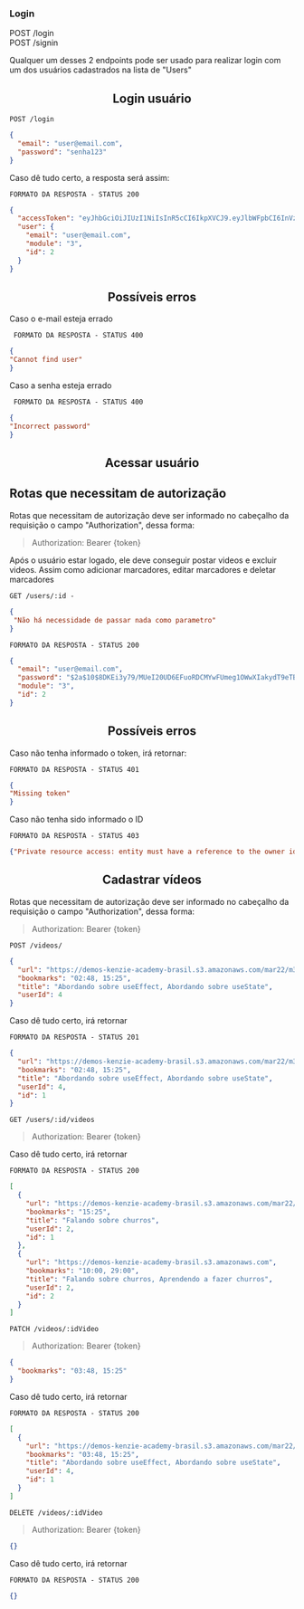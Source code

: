 ### Login

POST /login <br/>
POST /signin

Qualquer um desses 2 endpoints pode ser usado para realizar login com um dos usuários cadastrados na lista de "Users"

<h2 align ='center'> Login usuário </h2>

`POST /login`

```json
{
  "email": "user@email.com",
  "password": "senha123"
}
```

Caso dê tudo certo, a resposta será assim:

`FORMATO DA RESPOSTA - STATUS 200`

```json
{
  "accessToken": "eyJhbGciOiJIUzI1NiIsInR5cCI6IkpXVCJ9.eyJlbWFpbCI6InVzZXJAZW1haWwuY29tIiwiaWF0IjoxNjYxODc0MjI1LCJleHAiOjE2NjE4Nzc4MjUsInN1YiI6IjIifQ.2hITQNNZqC9WDTiR-QiaawfMteWAtshTdklwnifNfn8",
  "user": {
    "email": "user@email.com",
    "module": "3",
    "id": 2
  }
}
```

<h2 align ='center'> Possíveis erros </h2>

Caso o e-mail esteja errado

` FORMATO DA RESPOSTA - STATUS 400`

```json
{
"Cannot find user"
}
```

Caso a senha esteja errado

` FORMATO DA RESPOSTA - STATUS 400`

```json
{
"Incorrect password"
}
```

<h2 align ='center'> Acessar usuário </h2>

## Rotas que necessitam de autorização

Rotas que necessitam de autorização deve ser informado no cabeçalho da requisição o campo "Authorization", dessa forma:

> Authorization: Bearer {token}

Após o usuário estar logado, ele deve conseguir postar videos e excluir videos. Assim como adicionar marcadores,
editar marcadores e deletar marcadores

`GET /users/:id -`

```json
{
 "Não há necessidade de passar nada como parametro"
}
```

`FORMATO DA RESPOSTA - STATUS 200`

```json
{
  "email": "user@email.com",
  "password": "$2a$10$8DKEi3y79/MUeI20UD6EFuoRDCMYwFUmeg1OWwXIakydT9eTBVYf2",
  "module": "3",
  "id": 2
}
```

<h2 align ='center'> Possíveis erros </h2>

Caso não tenha informado o token, irá retornar:

`FORMATO DA RESPOSTA - STATUS 401`

```json
{
"Missing token"
}
```

Caso não tenha sido informado o ID

`FORMATO DA RESPOSTA - STATUS 403`

```json
{"Private resource access: entity must have a reference to the owner id"}
```

<h2 align ='center'> Cadastrar vídeos </h2>

Rotas que necessitam de autorização deve ser informado no cabeçalho da requisição o campo "Authorization", dessa forma:

> Authorization: Bearer {token}

`POST /videos/`

```json
{
  "url": "https://demos-kenzie-academy-brasil.s3.amazonaws.com/mar22/m3/Sprint_1/GMT20220719-123327_Recording_1760x900.mp4",
  "bookmarks": "02:48, 15:25",
  "title": "Abordando sobre useEffect, Abordando sobre useState",
  "userId": 4
}
```

Caso dê tudo certo, irá retornar

`FORMATO DA RESPOSTA - STATUS 201`

```json
{
  "url": "https://demos-kenzie-academy-brasil.s3.amazonaws.com/mar22/m3/Sprint_1/GMT20220719-123327_Recording_1760x900.mp4",
  "bookmarks": "02:48, 15:25",
  "title": "Abordando sobre useEffect, Abordando sobre useState",
  "userId": 4,
  "id": 1
}
```

`GET /users/:id/videos`

> Authorization: Bearer {token}

Caso dê tudo certo, irá retornar

`FORMATO DA RESPOSTA - STATUS 200`

```json
[
  {
    "url": "https://demos-kenzie-academy-brasil.s3.amazonaws.com/mar22/m3/Sprint_1/GMT20220719-123327_Recording_1760x900.mp4",
    "bookmarks": "15:25",
    "title": "Falando sobre churros",
    "userId": 2,
    "id": 1
  },
  {
    "url": "https://demos-kenzie-academy-brasil.s3.amazonaws.com",
    "bookmarks": "10:00, 29:00",
    "title": "Falando sobre churros, Aprendendo a fazer churros",
    "userId": 2,
    "id": 2
  }
]
```

`PATCH /videos/:idVideo`

> Authorization: Bearer {token}

```json
{
  "bookmarks": "03:48, 15:25"
}
```

Caso dê tudo certo, irá retornar

`FORMATO DA RESPOSTA - STATUS 200`

```json
[
  {
    "url": "https://demos-kenzie-academy-brasil.s3.amazonaws.com/mar22/m3/Sprint_1/GMT20220719-123327_Recording_1760x900.mp4",
    "bookmarks": "03:48, 15:25",
    "title": "Abordando sobre useEffect, Abordando sobre useState",
    "userId": 4,
    "id": 1
  }
]
```

`DELETE /videos/:idVideo`

> Authorization: Bearer {token}

```json
{}
```

Caso dê tudo certo, irá retornar

`FORMATO DA RESPOSTA - STATUS 200`

```json
{}
```
